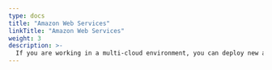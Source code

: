 ```yaml
---
type: docs
title: "Amazon Web Services"
linkTitle: "Amazon Web Services"
weight: 3
description: >-
  If you are working in a multi-cloud environment, you can deploy new a AWS EC2 instance installed with SQL Server in an automated fashion using Terraform and onboard it as Azure Arc-enabled SQL Server.
---
```


